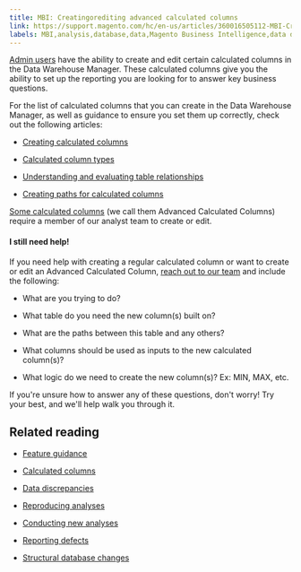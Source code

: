 ```yaml
---
title: MBI: Creatingorediting advanced calculated columns
link: https://support.magento.com/hc/en-us/articles/360016505112-MBI-Creating-editing-advanced-calculated-columns
labels: MBI,analysis,database,data,Magento Business Intelligence,data discrepancies,how to,calculated columns,reports
---
```


[Admin users](https://support.magento.com/hc/en-us/articles/360016731291) have the ability to create and edit certain calculated columns in the Data Warehouse Manager. These calculated columns give you the ability to set up the reporting you are looking for to answer key business questions.

For the list of calculated columns that you can create in the Data Warehouse Manager, as well as guidance to ensure you set them up correctly, check out the following articles:

* [Creating calculated columns](https://support.magento.com/hc/en-us/articles/360016504512)

* [Calculated column types](https://support.magento.com/hc/en-us/articles/360016504972)

* [Understanding and evaluating table relationships](https://support.magento.com/hc/en-us/articles/360016505812)

* [Creating paths for calculated columns](https://support.magento.com/hc/en-us/articles/360016731471)

[Some calculated columns](https://support.magento.com/hc/en-us/articles/360016730791) (we call them Advanced Calculated Columns) require a member of our analyst team to create or edit.

#### I still need help!

If you need help with creating a regular calculated column or want to create or edit an Advanced Calculated Column, [reach out to our team](https://support.magento.com/hc/en-us/articles/360019088251) and include the following:

* What are you trying to do?

* What table do you need the new column(s) built on?

* What are the paths between this table and any others?

* What columns should be used as inputs to the new calculated column(s)?

* What logic do we need to create the new column(s)? Ex: MIN, MAX, etc.

If you're unsure how to answer any of these questions, don't worry! Try your best, and we'll help walk you through it.

## Related reading

* [Feature guidance](https://support.magento.com/hc/en-us/articles/360016504792)

* [Calculated columns](https://support.magento.com/hc/en-us/articles/360016505112)

* [Data discrepancies](https://support.magento.com/hc/en-us/articles/360016505312)

* [Reproducing analyses](https://support.magento.com/hc/en-us/articles/360016505592)

* [Conducting new analyses](https://support.magento.com/hc/en-us/articles/360016505992)

* [Reporting defects](https://support.magento.com/hc/en-us/articles/360016732711)

* [Structural database changes](https://support.magento.com/hc/en-us/articles/360016506112)

